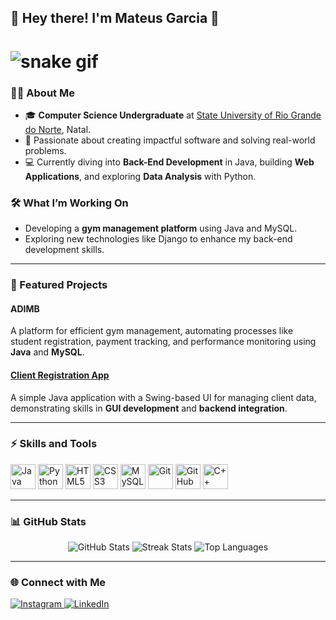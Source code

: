 ## 🌟 Hey there! I'm Mateus Garcia 🌟

# ![snake gif](https://github.com/M2004GV/M2004GV/blob/output/github-contribution-grid-snake.gif)

### 👨‍💻 About Me
- 🎓 **Computer Science Undergraduate** at [State University of Rio Grande do Norte](https://portal.uern.br/), Natal.
- 🚀 Passionate about creating impactful software and solving real-world problems.
- 💻 Currently diving into **Back-End Development** in Java, building **Web Applications**, and exploring **Data Analysis** with Python.

### 🛠️ What I’m Working On
- Developing a **gym management platform** using Java and MySQL.
- Exploring new technologies like Django to enhance my back-end development skills.

---

### 🌟 Featured Projects

#### ADIMB
A platform for efficient gym management, automating processes like student registration, payment tracking, and performance monitoring using **Java** and **MySQL**.

#### [Client Registration App](https://github.com/M2004GV/cadastro_cliente)

A simple Java application with a Swing-based UI for managing client data, demonstrating skills in **GUI development** and **backend integration**.

---

### ⚡ Skills and Tools
<p align="left">
  <img src="https://cdn.jsdelivr.net/gh/devicons/devicon/icons/java/java-original.svg" alt="Java" width="40" />
  <img src="https://cdn.jsdelivr.net/gh/devicons/devicon/icons/python/python-original.svg" alt="Python" width="40" />
  <img src="https://cdn.jsdelivr.net/gh/devicons/devicon/icons/html5/html5-original.svg" alt="HTML5" width="40" />
  <img src="https://cdn.jsdelivr.net/gh/devicons/devicon/icons/css3/css3-original.svg" alt="CSS3" width="40" />
  <img src="https://cdn.jsdelivr.net/gh/devicons/devicon/icons/mysql/mysql-original.svg" alt="MySQL" width="40" />
  <img src="https://cdn.jsdelivr.net/gh/devicons/devicon/icons/git/git-original.svg" alt="Git" width="40" />
  <img src="https://cdn.jsdelivr.net/gh/devicons/devicon/icons/github/github-original.svg" alt="GitHub" width="40" />
  <img src="https://cdn.jsdelivr.net/gh/devicons/devicon/icons/cplusplus/cplusplus-line.svg" alt="C++" width="40" />
</p>

---

### 📊 GitHub Stats
<div align="center">
  <img src="https://github-readme-stats.vercel.app/api?username=M2004GV&theme=github_dark&hide_border=true&include_all_commits=false&count_private=true" alt="GitHub Stats" />
  <img src="https://github-readme-streak-stats.herokuapp.com/?user=M2004GV&theme=github_dark&hide_border=true" alt="Streak Stats" />
  <img src="https://github-readme-stats.vercel.app/api/top-langs/?username=M2004GV&hide_progress=true&theme=github_dark&hide_border=true&include_all_commits=false&count_private=true" alt="Top Languages" />
</div>

---

### 🌐 Connect with Me
<p>
  <a href="https://instagram.com/garciamateus285">
    <img src="https://img.shields.io/badge/Instagram-%23E4405F.svg?style=for-the-badge&logo=Instagram&logoColor=white" alt="Instagram" />
  </a>
  <a href="https://linkedin.com/in/mateusgarciadesenvolvedor">
    <img src="https://img.shields.io/badge/LinkedIn-%230077B5.svg?style=for-the-badge&logo=linkedin&logoColor=white" alt="LinkedIn" />
  </a>
</p>

